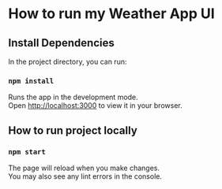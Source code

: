 # How to run my Weather App UI

## Install Dependencies

In the project directory, you can run:

### `npm install`

Runs the app in the development mode.\
Open [http://localhost:3000](http://localhost:3000) to view it in your browser.

## How to run project locally

### `npm start`

The page will reload when you make changes.\
You may also see any lint errors in the console.
